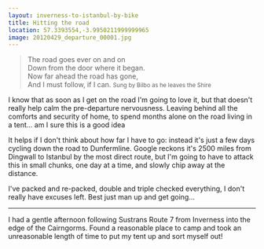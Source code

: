```yaml
---
layout: inverness-to-istanbul-by-bike
title: Hitting the road
location: 57.3393554,-3.9950211999999965
image: 20120429_departure_00001.jpg
---
```

> The road goes ever on and on
> <br>Down from the door where it began.
> <br>Now far ahead the road has gone,
> <br>And I must follow, if I can.
> <small>Sung by Bilbo as he leaves the Shire</small>

I know that as soon as I get on the road I'm going to love it, but that doesn't really help calm the pre-departure nervousness. Leaving behind all the comforts and security of home, to spend months alone on the road living in a tent... am I sure this is a good idea

It helps if I don't think about how far I have to go: instead it's just a few days cycling down the road to Dunfermline. Google reckons it's 2500 miles from Dingwall to Istanbul by the most direct route, but I'm going to have to attack this in small chunks, one day at a time, and slowly chip away at the distance.

I've packed and re-packed, double and triple checked everything, I don't really have excuses left. Best just man up and get going...

----

I had a gentle afternoon following Sustrans Route 7 from Inverness into the edge of the Cairngorms. Found a reasonable place to camp and took an unreasonable length of time to put my tent up and sort myself out!